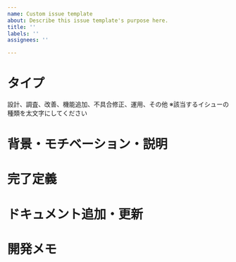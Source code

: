 ```yaml
---
name: Custom issue template
about: Describe this issue template's purpose here.
title: ''
labels: ''
assignees: ''

---
```


# タイプ

設計、調査、改善、機能追加、不具合修正、運用、その他
※該当するイシューの種類を太文字にしてください

# 背景・モチベーション・説明


# 完了定義



# ドキュメント追加・更新



# 開発メモ
